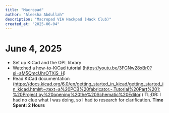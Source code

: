 ```yaml
---
title: "Macropad"
author: "Aleesha Abdullah"
description: "Macropad VIA Hackpad (Hack Club)"
created_at: "2025-06-04"
---
```


# June 4, 2025
- Set up KiCad and the OPL library
- Watched a how-to-KiCad tutorial (https://youtu.be/3FGNw28xBr0?si=aM5QmcUhrOTXiS_H)
- Read KiCad documentation (https://docs.kicad.org/6.0/en/getting_started_in_kicad/getting_started_in_kicad.html#:~:text=a%20PCB%20fabricator.-,Tutorial%20Part%201:%20Project,by%20opening%20the%20Schematic%20Editor.)
TL;DR: I had no clue what I was doing, so I had to research for clarification.
**Time Spent: 2 Hours**
